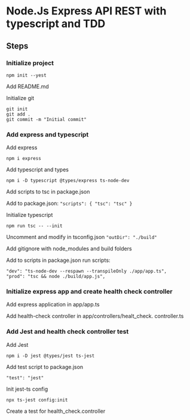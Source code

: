 # Node.Js Express API REST with typescript and TDD

## Steps

### Initialize project

` npm init --yest `

Add README.md

Initialize git

```
git init 
git add .
git commit -m "Initial commit"

```

### Add express and typescript

Add express

`npm i express`

Add typescript and types

`npm i -D typescript @types/express ts-node-dev`

Add scripts to tsc in package.json

Add to package.json:  ` "scripts": { "tsc": "tsc" } `

Initialize typescript

`npm run tsc -- --init`

Uncomment and modify in tsconfig.json `"outDir": "./build" `

Add gitignore with node_modules and build folders

Add to scripts in package.json run scripts:
 ```
 "dev": "ts-node-dev --respawn --transpileOnly ./app/app.ts",
 "prod": "tsc && node ./build/app.js",
 ```

### Initialize express app and create health check controller

Add express application in app/app.ts

Add health-check controller in app/controllers/healt_check.
controller.ts

### Add Jest and health check controller test

Add Jest

`npm i -D jest @types/jest ts-jest`

Add test script to package.json

`"test": "jest"`

Init jest-ts config

`npx ts-jest config:init`

Create a test for health_check.controller